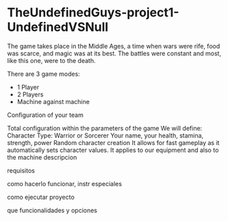 # TheUndefinedGuys-project1-UndefinedVSNull


  

The game takes place in the Middle Ages, a time when wars were rife, food was scarce, and magic was at its best. The battles were constant and most, like this one, were to the death.


There are 3 game modes:
- 1 Player
- 2 Players
- Machine against machine

Configuration of your team

Total configuration within the parameters of the game
We will define:
Character Type: Warrior or Sorcerer
Your name, your health, stamina, strength, power
Random character creation
It allows for fast gameplay as it automatically sets character values. It applies to our equipment and also to the machine
descripcion

requisitos

como hacerlo funcionar, instr especiales

como ejecutar proyecto 

que funcionalidades y opciones


